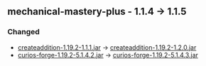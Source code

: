 ## mechanical-mastery-plus - 1.1.4 -> 1.1.5

### Changed

  * [createaddition-1.19.2-1.1.1.jar](https://www.curseforge.com/minecraft/mc-mods/createaddition/files/4767406) -> [createaddition-1.19.2-1.2.0.jar](https://www.curseforge.com/minecraft/mc-mods/createaddition/files/4904041)
  * [curios-forge-1.19.2-5.1.4.2.jar](https://www.curseforge.com/minecraft/mc-mods/curios/files/4834339) -> [curios-forge-1.19.2-5.1.4.3.jar](https://www.curseforge.com/minecraft/mc-mods/curios/files/4902099)

